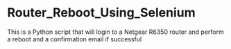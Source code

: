 # Router_Reboot_Using_Selenium
This is a Python script that will login to a Netgear R6350 router and perform a reboot and a confirmation email if successful
